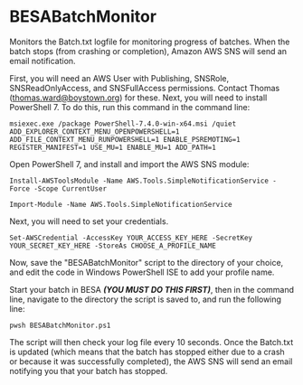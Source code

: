 # BESABatchMonitor
Monitors the Batch.txt logfile for monitoring progress of batches. When the batch stops (from crashing or completion), Amazon AWS SNS will send an email notification.

First, you will need an AWS User with Publishing, SNSRole, SNSReadOnlyAccess, and SNSFullAccess permissions. Contact Thomas (thomas.ward@boystown.org) for these.
Next, you will need to install PowerShell 7. To do this, run this command in the command line:

```
msiexec.exe /package PowerShell-7.4.0-win-x64.msi /quiet ADD_EXPLORER_CONTEXT_MENU_OPENPOWERSHELL=1 ADD_FILE_CONTEXT_MENU_RUNPOWERSHELL=1 ENABLE_PSREMOTING=1 REGISTER_MANIFEST=1 USE_MU=1 ENABLE_MU=1 ADD_PATH=1
```

Open PowerShell 7, and install and import the AWS SNS module:

```
Install-AWSToolsModule -Name AWS.Tools.SimpleNotificationService -Force -Scope CurrentUser
```

```
Import-Module -Name AWS.Tools.SimpleNotificationService
```

Next, you will need to set your credentials. 

```
Set-AWSCredential -AccessKey YOUR_ACCESS_KEY_HERE -SecretKey YOUR_SECRET_KEY_HERE -StoreAs CHOOSE_A_PROFILE_NAME
```

Now, save the "BESABatchMonitor" script to the directory of your choice, and edit the code in Windows PowerShell ISE to add your profile name.

Start your batch in BESA ***(YOU MUST DO THIS FIRST)***, then in the command line, navigate to the directory the script is saved to, and run the following line:

```
pwsh BESABatchMonitor.ps1
```

The script will then check your log file every 10 seconds. Once the Batch.txt is updated (which means that the batch has stopped either due to a crash or because it was successfully completed), the AWS SNS will send an email notifying you that your batch has stopped.

